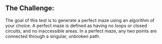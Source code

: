 ## <b> The Challenge: </b><br>
The goal of this test is to generate a perfect maze using an algorithm of your choice. A perfect maze is defined as having no loops or closed circuits, and no inaccessible areas. In a perfect maze, any two points are connected through a singular, unbroken path. 
